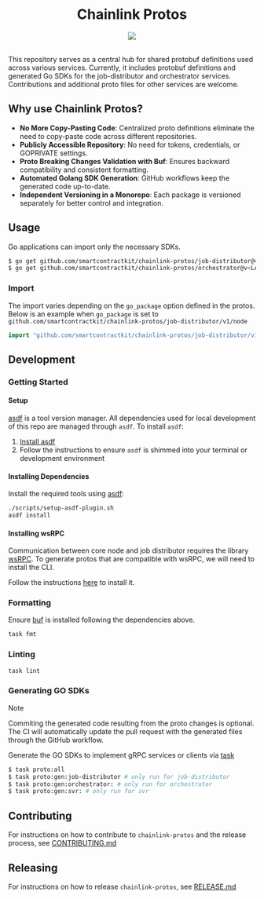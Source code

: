 <div align="center">
  <h1>Chainlink Protos</h1>
  <a><img src="https://github.com/smartcontractkit/chainlink-protos/actions/workflows/push-main.yml/badge.svg" /></a>
  <br/>
  <br/>
</div>

This repository serves as a central hub for shared protobuf definitions used across various services. Currently, it includes protobuf definitions and generated Go SDKs for the job-distributor and orchestrator services. Contributions and additional proto files for other services are welcome.

## Why use Chainlink Protos?

- **No More Copy-Pasting Code**: Centralized proto definitions eliminate the need to copy-paste code across different repositories.
- **Publicly Accessible Repository**: No need for tokens, credentials, or GOPRIVATE settings.
- **Proto Breaking Changes Validation with Buf**: Ensures backward compatibility and consistent formatting.
- **Automated Golang SDK Generation**: GitHub workflows keep the generated code up-to-date.
- **Independent Versioning in a Monorepo**: Each package is versioned separately for better control and integration.

## Usage

Go applications can import only the necessary SDKs.

```bash
$ go get github.com/smartcontractkit/chainlink-protos/job-distributor@v<LATEST_VERSION>
$ go get github.com/smartcontractkit/chainlink-protos/orchestrator@v<LATEST_VERSION>
```

### Import

The import varies depending on the `go_package` option defined in the protos.
Below is an example when `go_package` is set to `github.com/smartcontractkit/chainlink-protos/job-distributor/v1/node`

```go
import "github.com/smartcontractkit/chainlink-protos/job-distributor/v1/node"
```

## Development

### Getting Started

#### Setup

[asdf](https://asdf-vm.com/) is a tool version manager. All dependencies used for local development of this repo are
managed through `asdf`. To install `asdf`:

1. [Install asdf](https://asdf-vm.com/guide/getting-started.html)
2. Follow the instructions to ensure `asdf` is shimmed into your terminal or development environment

#### Installing Dependencies

Install the required tools using [asdf](https://asdf-vm.com/guide/getting-started.html):

```bash
./scripts/setup-asdf-plugin.sh
asdf install
```

#### Installing wsRPC

Communication between core node and job distributor requires the library [wsRPC](https://github.com/smartcontractkit/wsrpc). To generate protos that are compatible with wsRPC, we will need to install the CLI.

Follow the instructions [here](https://github.com/smartcontractkit/wsrpc?tab=readme-ov-file#set-up) to install it.

### Formatting

Ensure [buf](https://buf.build/product/cli) is installed following the dependencies above.

```bash
task fmt
```

### Linting

```bash
task lint
```

### Generating GO SDKs

> [!Note]
> Commiting the generated code resulting from the proto changes is optional. The CI will automatically update the pull request with the generated files through the GitHub workflow.

Generate the GO SDKs to implement gRPC services or clients via [task](https://taskfile.dev/installation/)

```bash
$ task proto:all
$ task proto:gen:job-distributor # only run for job-distributor
$ task proto:gen:orchestrator: # only run for orchestrator
$ task proto:gen:svr: # only run for svr
```

## Contributing

For instructions on how to contribute to `chainlink-protos` and the release process,
see [CONTRIBUTING.md](https://github.com/smartcontractkit/chainlink-protos/blob/main/CONTRIBUTING.md)

## Releasing

For instructions on how to release `chainlink-protos`,
see [RELEASE.md](https://github.com/smartcontractkit/chainlink-protos/blob/main/RELEASE.md)
